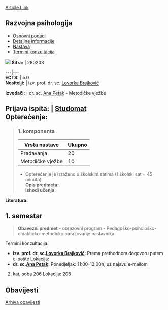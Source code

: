 [Article Link](https://www.fhs.hr/predmet/razpsi_d)

## Razvojna psihologija
  * [Osnovni podaci](https://www.fhs.hr/predmet/razpsi_d#v1id-904928_271122_1_0 "Osnovni podaci")
  * [Detaljne informacije](https://www.fhs.hr/predmet/razpsi_d#v1id-904928_271122_1_1 "Detaljne informacije")
  * [Nastava](https://www.fhs.hr/predmet/razpsi_d#v1id-904928_271122_1_2 "Nastava")
  * [Termini konzultacija](https://www.fhs.hr/predmet/razpsi_d#v1id-904928_271122_1_3 "Termini konzultacija")


[![](https://www.fhs.hr/img/flags/gif/hr.gif)](https://www.fhs.hr/predmet/razpsi_d)
**Šifra:** |  280203  
  
---|---  
**ECTS:** |  5.0   
**Nositelji:** |  izv. prof. dr. sc. [Lovorka Brajković](https://www.fhs.hr/djelatnik/lovorka.brajkovic)   
  
**Izvođači:** |  dr. sc. [Ana Petak](https://www.fhs.hr/djelatnik/ana.petak) - Metodičke vježbe  
  
**Prijava ispita:** |  [Studomat](http://www.isvu.hr/studomat)  
**Opterećenje:**  
---  
> ### 1. komponenta
> | Vrsta nastave | Ukupno  
> ---|---  
> Predavanja | 20  
> Metodičke vježbe | 10  
> * Opterećenje je izraženo u školskim satima (1 školski sat = 45 minuta)   
**Opis predmeta:**  
> **Ishodi učenja:**  

  
**Literatura:**  

  
**1. semestar**  
---  
> **Obavezni predmet** - obrazovni program - Pedagoško-psihološko-didaktičko-metodičko obrazovanje nastavnika  
>   
Termini konzultacija: 
  * **izv. prof. dr. sc.[Lovorka Brajković](https://www.fhs.hr/djelatnik/lovorka.brajkovic)**: 
Prema prethodnom dogovoru putem e-pošte
Lokacija: 
  * **dr. sc.[Ana Petak](https://www.fhs.hr/djelatnik/ana.petak)**: 
Ponedjeljak: 11:00-12:00h, uz najavu e-mailom  
  
2. kat, soba 206
Lokacija: 206 


## Obavijesti
[Arhiva obavijesti](https://www.fhs.hr/predmet/razpsi_d?@=21srl#news_132227 "Arhiva obavijesti")
